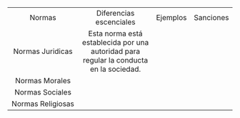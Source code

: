 <table style="width: 100%; text-align: center;">
  <tr>
    <td style="width: 50%;">Normas</td>
    <td style="width: 50%;">Diferencias escenciales</td>
    <td style="width: 50%;">Ejemplos</td>
    <td style="width: 50%;">Sanciones</td>
  </tr>
  <tr>
    <td style="width: 50%; ">Normas Juridicas</td>
    <td style="width: 50%; ">
Esta norma está
establecida por una
autoridad para
regular la conducta
en la sociedad.</td>
    <td style="width: 50%; "> </td>
    <td style="width: 50%; "> </td>
  </tr>
  <tr>
    <td style="width: 50%; ">Normas Morales</td>
  </tr>
  <tr>
    <td style="width: 50%; ">Normas Sociales</td>
  </tr>
  <tr>
    <td style="width: 50%; ">Normas Religiosas</td>
  </tr>
</table>